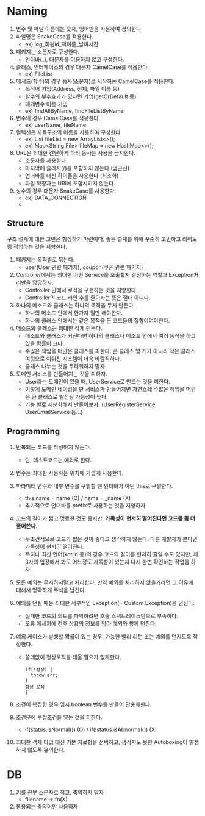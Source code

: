 # Naming

1. 변수 및 파일 이름에는 숫자, 영어만을 사용하여 정의한다
2. 파일명은 SnakeCase를 적용한다.
    - ex) log_회원id_책이름_날짜시간
3. 패키지는 소문자로 구성한다.
    - 언더바(_), 대문자를 이용하지 않고 구성한다.
4. 클래스, 인터페이스의 경우 대문자 CamelCase를 적용한다.
    - ex) FileList
5. 메서드(함수)의 경우 동사(소문자)로 시작하는 CamelCase를 적용한다.
    - 목적어 기입(Address, 전체, 파일 이름 등)
    - 함수의 부수효과가 있다면 기입(getOrDefault 등)
    - 매개변수 이름 기입
    - ex) findAllByName, findFileListByName
6. 변수의 경우 CamelCase를 적용한다.
    - ex) userName, fileName
7. 컬렉션은 자료구조의 이름을 사용하여 구성한다.
    - ex) List<File> fileList = new ArrayList<>();
    - ex) Map<String.File> fileMap = new HashMap<>();
8. URL은 최대한 간단하게 하되 동사는 사용을 금지한다.
    - 소문자를 사용한다.
    - 마지막에 슬래시(/)를 포함하지 않는다.(엄근진)
    - 언더바를 대신 하이픈을 사용한다.(최소화)
    - 파일 확장자는 URI에 포함시키지 않는다.
9. 상수의 경우 대문자 SnakeCase를 사용한다.
    - ex) DATA_CONNECTION
    - 

## Structure

구조 설계에 대한 고민은 항상하기 마련이다. 좋은 설계를 위해 꾸준히 고민하고 리팩토링 작업하는 것을 지향한다.

1. 패키지는 목적별로 묶는다.
    - user(User 관련 패키지), coupon(쿠폰 관련 패키지)
2. Controller에서는 최대한 어떤 Service를 호출할지 결정하는 역할과 Exception처리만을 담당하자.
    - Controller 단에서 로직을 구현하는 것을 지양한다.
    - Controller의 코드 라인 수를 줄이자는 뜻은 절대 아니다.
3. 하나의 메소드와 클래스는 하나의 목적을 두게 만든다.
    - 하나의 메소드 안에서 한가지 일만 해야한다.
    - 하나의 클래스 안에서는 같은 목적을 둔 코드들의 집합이여야한다.
4. 메소드와 클래스는 최대한 작게 만든다.
    - 메소드와 클래스가 커진다면 하나의 클래스나 메소드 안에서 여러 동작을 하고 있을 확률이 크다.
    - 수많은 책임을 떠안은 클래스를 피한다. 큰 클래스 몇 개가 아니라 작은 클래스 여럿으로 이뤄진 시스템이 더욱 바람직하다.
    - 클래스 나누는 것을 두려워하지 말자.
5. 도메인 서비스를 만들어지는 것을 피하자.
    - User라는 도메인이 있을 때, UserService로 만드는 것을 피한다.
    - 이렇게 도메인 네이밍을 딴 서비스가 만들어지면 자연스레 수많은 책임을 떠안은 큰 클래스로 발전될 가능성이 높다.
    - 기능 별로 세분화해서 만들어보자. (UserRegisterService, UserEmailService 등...)

## Programming

1. 반복되는 코드를 작성하지 않는다.
    - 단, 테스트코드는 예외로 한다.
2. 변수는 최대한 사용하는 위치에 가깝게 사용한다.
3. 파라미터 변수와 내부 변수를 구별할 땐 언더바가 아닌 this로 구별한다.
    - this.name = name (O) / name = _name (X)
    - 추가적으로 언더바를 prefix로 사용하는 것을 지양하자.
4. 코드의 길이가 짧고 명료한 것도 좋지만, **가독성이 현저히 떨어진다면 코드를 좀 더 풀어쓴다.**
    - 무조건적으로 코드가 짧은 것이 좋다고 생각하지 않는다. 다른 개발자가 본다면 가독성이 현저히 떨어진다.
    - 특히나 최신 언어(kotlin 등)의 경우 코드의 길이를 현저히 줄일 수도 있지만, 제3자의 입장에서 봐도 어느정도 가독성이 있는지 다시 한번 확인하는 작업을 하자.
5. 모든 예외는 무시하지말고 처리한다. 만약 예외를 처리하지 않을거라면 그 이유에 대해서 명확하게 주석을 남긴다.
6. 예외를 던질 때는 최대한 세부적인 Exception(= Custom Exception)을 던진다.
    - 실패한 코드의 의도를 파악하려면 호출 스택트레이스만으로 부족하다.
    - 오류 메세지에 전후 상황의 정보를 담아 예외와 함께 던진다.
7. 예외 케이스가 발생할 확률이 있는 경우, 가능한 빨리 리턴 또는 예외를 던지도록 작성한다.
    - 쓸데없이 정상로직을 태울 필요가 없게한다.

        ```
        if(!정상) {
          throw err;
        }
        정상 로직
        }
        ```

8. 조건이 복잡한 경우 임시 boolean 변수를 만들어 단순화한다.
9. 조건문에 부정조건을 넣는 것을 피한다.
    - if(status.isNormal()) (O) / if(!status.isAbnormal()) (X)
10. 최대한 객체 타입 대신 기본 자료형을 선택하고, 생각지도 못한 Autoboxing이 발생하지 않도록 유의한다.

# DB

1. 키를 전부 소문자로 적고, 축약하지 말자
   - filename → fn(X)
2. 통용되는 축약어만 사용하자